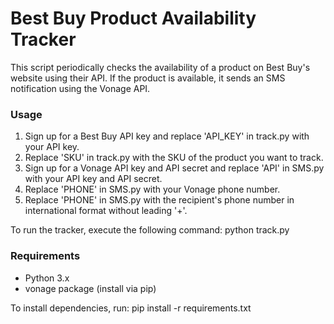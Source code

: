 # Best Buy Product Availability Tracker

This script periodically checks the availability of a product on Best Buy's website using their API. If the product is available, it sends an SMS notification using the Vonage API.

### Usage
1. Sign up for a Best Buy API key and replace 'API_KEY' in track.py with your API key.
2. Replace 'SKU' in track.py with the SKU of the product you want to track.
3. Sign up for a Vonage API key and API secret and replace 'API' in SMS.py with your API key and API secret.
4. Replace 'PHONE' in SMS.py with your Vonage phone number.
5. Replace 'PHONE' in SMS.py with the recipient's phone number in international format without leading '+'.

To run the tracker, execute the following command:
python track.py

### Requirements
- Python 3.x
- vonage package (install via pip)

To install dependencies, run:
pip install -r requirements.txt
